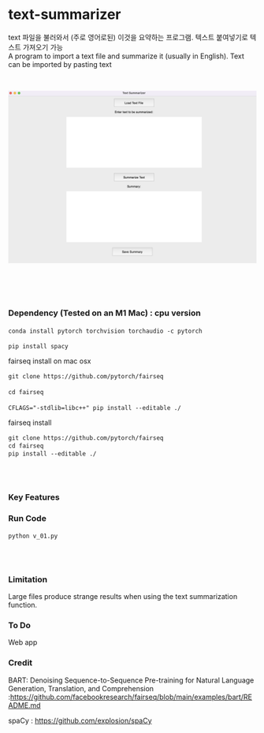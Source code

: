 # text-summarizer


text 파일을 불러와서 (주로 영어로된)  이것을 요약하는 프로그램. 텍스트 붙여넣기로 텍스트 가져오기 가능 <br/> 
A program to import a text file and summarize it (usually in English). Text can be imported by pasting text  <br/> 



<br/> 

![대표](https://github.com/leeseomin/text-summarizer/blob/main/pic/1.png)



  <br/> <br/><br/> 
  
###  Dependency (Tested on an M1 Mac) : cpu version


``` conda install pytorch torchvision torchaudio -c pytorch ```


```pip install spacy```


fairseq install on mac osx

```
git clone https://github.com/pytorch/fairseq

cd fairseq

CFLAGS="-stdlib=libc++" pip install --editable ./
``` 

fairseq install 
```
git clone https://github.com/pytorch/fairseq
cd fairseq
pip install --editable ./
```


 <br/><br/> 
 
 
### Key Features


 
 
 
### Run Code 

```python v_01.py``` 

 <br/><br/> 



### Limitation

Large files produce strange results when using the text summarization function.



###  To Do


Web app



### Credit

BART: Denoising Sequence-to-Sequence Pre-training for Natural Language Generation, Translation, and Comprehension :https://github.com/facebookresearch/fairseq/blob/main/examples/bart/README.md


spaCy : https://github.com/explosion/spaCy
